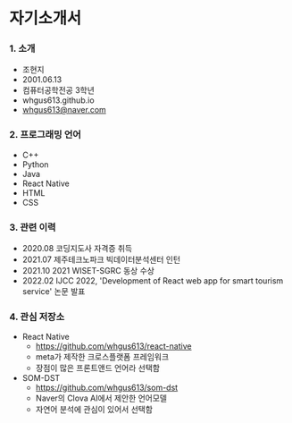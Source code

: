 # 자기소개서   
   
### 1. 소개
- 조현지
- 2001.06.13
- 컴퓨터공학전공 3학년
- whgus613.github.io
- whgus613@naver.com

   
### 2. 프로그래밍 언어
- C++
- Python
- Java
- React Native
- HTML
- CSS

   

### 3. 관련 이력
- 2020.08 코딩지도사 자격증 취득
- 2021.07 제주테크노파크 빅데이터분석센터 인턴
- 2021.10 2021 WISET-SGRC 동상 수상  
- 2022.02 IJCC 2022, 'Development of React web app for smart tourism service' 논문 발표


### 4. 관심 저장소
- React Native
  - https://github.com/whgus613/react-native
  - meta가 제작한 크로스플랫폼 프레임워크
  - 장점이 많은 프론트앤드 언어라 선택함
- SOM-DST
  - https://github.com/whgus613/som-dst
  - Naver의 Clova AI에서 제안한 언어모델
  - 자연어 분석에 관심이 있어서 선택함

